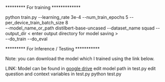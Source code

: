 

********* For training *************


python train.py --learning_rate 3e-4 --num_train_epochs 5 --per_device_train_batch_size 8 \
    --model_name_or_path distilbert-base-uncased --dataset_name squad  --output_dir < enter output directory for model saving > \
     --do_train --do_eval 



********* For Inference / Testing ***********


Note: you can download the model which I trained using the link below.

LINK: 
Model can be found in [google drive](https://drive.google.com/drive/folders/1cXHNbh_ZTOPJTheSmrM6WNAc1RMxbbqw?usp=sharing)
edit model path in test.py
edit question and context variables in test.py
python test.py

